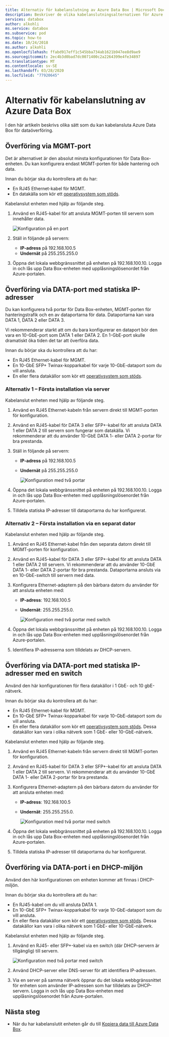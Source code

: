 ```yaml
---
title: Alternativ för kabelanslutning av Azure Data Box | Microsoft Docs
description: Beskriver de olika kabelanslutningsalternativen för Azure Data Box.
services: databox
author: alkohli
ms.service: databox
ms.subservice: pod
ms.topic: how-to
ms.date: 10/24/2018
ms.author: alkohli
ms.openlocfilehash: ffabd917eff1c545bba734ab1621b947ee8d9ae9
ms.sourcegitcommit: 2ec4b3d0bad7dc0071400c2a2264399e4fe34897
ms.translationtype: MT
ms.contentlocale: sv-SE
ms.lasthandoff: 03/28/2020
ms.locfileid: "77920645"
---
```

# <a name="cabling-options-for-your-azure-data-box"></a>Alternativ för kabelanslutning av Azure Data Box

I den här artikeln beskrivs olika sätt som du kan kabelansluta Azure Data Box för dataöverföring.

## <a name="transfer-via-mgmt-port"></a>Överföring via MGMT-port

Det är alternativet är den absolut minsta konfigurationen för Data Box-enheten. Du kan konfigurera endast MGMT-porten för både hantering och data.

Innan du börjar ska du kontrollera att du har:

- En RJ45 Ethernet-kabel för MGMT.
- En datakälla som kör ett [operativsystem som stöds](data-box-system-requirements.md#supported-operating-systems-for-clients).

Kabelanslut enheten med hjälp av följande steg.

1. Använd en RJ45-kabel för att ansluta MGMT-porten till servern som innehåller data.

    ![Konfiguration på en port](media/data-box-cable-options/cabling-mgmt-only.png)

2. Ställ in följande på servern:

    - **IP-adress** på 192.168.100.5
    - **Undernät** på 255.255.255.0

3. Öppna det lokala webbgränssnittet på enheten på 192.168.100.10. Logga in och lås upp Data Box-enheten med upplåsningslösenordet från Azure-portalen.


## <a name="transfer-via-data-port-with-static-ips"></a>Överföring via DATA-port med statiska IP-adresser

Du kan konfigurera två portar för Data Box-enheten, MGMT-porten för hanteringstrafik och en av dataportarna för data. Dataportarna kan vara DATA 1, DATA 2 eller DATA 3.

Vi rekommenderar starkt att om du bara konfigurerar en dataport bör den vara en 10-GbE-port som DATA 1 eller DATA 2. En 1-GbE-port skulle dramatiskt öka tiden det tar att överföra data.

Innan du börjar ska du kontrollera att du har:

- En RJ45 Ethernet-kabel för MGMT.
- En 10-GbE SFP+ Twinax-kopparkabel för varje 10-GbE-dataport som du vill ansluta.
- En eller flera datakällor som kör ett [operativsystem som stöds](data-box-system-requirements.md#supported-operating-systems-for-clients).

### <a name="option-1---initial-setup-via-server"></a>Alternativ 1 – Första installation via server

Kabelanslut enheten med hjälp av följande steg.

1. Använd en RJ45 Ethernet-kabeln från servern direkt till MGMT-porten för konfiguration.
2. Använd en RJ45-kabel för DATA 3 eller SFP+-kabel för att ansluta DATA 1 eller DATA 2 till servern som fungerar som datakälla. Vi rekommenderar att du använder 10-GbE DATA 1- eller DATA 2-portar för bra prestanda.
3. Ställ in följande på servern:

   - **IP-adress** på 192.168.100.5
   - **Undernät** på 255.255.255.0

     ![Konfiguration med två portar](media/data-box-cable-options/cabling-2-port-setup.png)

3. Öppna det lokala webbgränssnittet på enheten på 192.168.100.10. Logga in och lås upp Data Box-enheten med upplåsningslösenordet från Azure-portalen.
4. Tilldela statiska IP-adresser till dataportarna du har konfigurerat.

### <a name="option-2---initial-setup-via-separate-computer"></a>Alternativ 2 – Första installation via en separat dator

Kabelanslut enheten med hjälp av följande steg.

1. Använd en RJ45 Ethernet-kabel från den separata datorn direkt till MGMT-porten för konfiguration.
2. Använd en RJ45-kabel för DATA 3 eller SFP+-kabel för att ansluta DATA 1 eller DATA 2 till servern. Vi rekommenderar att du använder 10-GbE DATA 1- eller DATA 2-portar för bra prestanda. Dataportarna ansluts via en 10-GbE-switch till servern med data.
3. Konfigurera Ethernet-adaptern på den bärbara datorn du använder för att ansluta enheten med:

   - **IP-adress**: 192.168.100.5
   - **Undernät**: 255.255.255.0.

     ![Konfiguration med två portar med switch](media/data-box-cable-options/cabling-with-static-ip.png)

3. Öppna det lokala webbgränssnittet på enheten på 192.168.100.10. Logga in och lås upp Data Box-enheten med upplåsningslösenordet från Azure-portalen.
4. Identifiera IP-adresserna som tilldelats av DHCP-servern.

## <a name="transfer-via-data-port-with-static-ips-using-a-switch"></a>Överföring via DATA-port med statiska IP-adresser med en switch 

Använd den här konfigurationen för flera datakällor i 1 GbE- och 10 gbE-nätverk.

Innan du börjar ska du kontrollera att du har:

- En RJ45 Ethernet-kabel för MGMT.
- En 10-GbE SFP+ Twinax-kopparkabel för varje 10-GbE-dataport som du vill ansluta.
- En eller flera datakällor som kör ett [operativsystem som stöds](data-box-system-requirements.md#supported-operating-systems-for-clients). Dessa datakällor kan vara i olika nätverk som 1 GbE- eller 10-GbE-nätverk.

Kabelanslut enheten med hjälp av följande steg.

1. Använd en RJ45 Ethernet-kabeln från servern direkt till MGMT-porten för konfiguration.
2. Använd en RJ45-kabel för DATA 3 eller SFP+-kabel för att ansluta DATA 1 eller DATA 2 till servern. Vi rekommenderar att du använder 10-GbE DATA 1- eller DATA 2-portar för bra prestanda.
3. Konfigurera Ethernet-adaptern på den bärbara datorn du använder för att ansluta enheten med:

   - **IP-adress**: 192.168.100.5
   - **Undernät**: 255.255.255.0.

     ![Konfiguration med två portar med switch](media/data-box-cable-options/cabling-with-switch-static-ip.png)

3. Öppna det lokala webbgränssnittet på enheten på 192.168.100.10. Logga in och lås upp Data Box-enheten med upplåsningslösenordet från Azure-portalen.
4. Tilldela statiska IP-adresser till dataportarna du har konfigurerat.


## <a name="transfer-via-data-port-in-a-dhcp-environment"></a>Överföring via DATA-port i en DHCP-miljön

Använd den här konfigurationen om enheten kommer att finnas i DHCP-miljön.

Innan du börjar ska du kontrollera att du har:

- En RJ45-kabel om du vill ansluta DATA 1.
- En 10-GbE SFP+ Twinax-kopparkabel för varje 10-GbE-dataport som du vill ansluta.
- En eller flera datakällor som kör ett [operativsystem som stöds](data-box-system-requirements.md#supported-operating-systems-for-clients). Dessa datakällor kan vara i olika nätverk som 1 GbE- eller 10-GbE-nätverk.

Kabelanslut enheten med hjälp av följande steg.

1. Använd en RJ45- eller SFP+-kabel via en switch (där DHCP-servern är tillgänglig) till servern.

    ![Konfiguration med två portar med switch](media/data-box-cable-options/cabling-dhcp-data-only.png)
2. Använd DHCP-server eller DNS-server för att identifiera IP-adressen.
3. Via en server på samma nätverk öppnar du det lokala webbgränssnittet för enheten som använder IP-adressen som har tilldelats av DHCP-servern. Logga in och lås upp Data Box-enheten med upplåsningslösenordet från Azure-portalen.

## <a name="next-steps"></a>Nästa steg

- När du har kabelanslutit enheten går du till [Kopiera data till Azure Data Box](data-box-deploy-copy-data.md).
